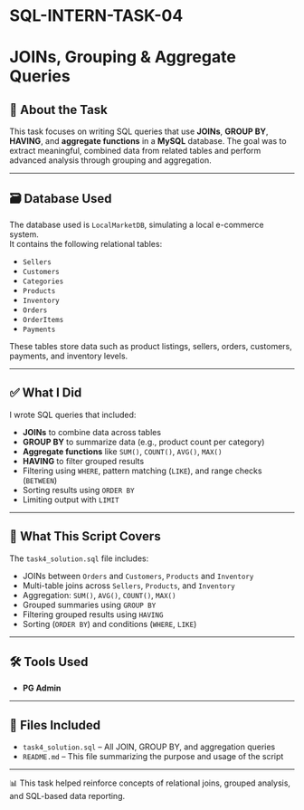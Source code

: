 # SQL-INTERN-TASK-04
# JOINs, Grouping & Aggregate Queries 

## 📌 About the Task
This task focuses on writing SQL queries that use **JOINs**, **GROUP BY**, **HAVING**, and **aggregate functions** in a **MySQL** database. The goal was to extract meaningful, combined data from related tables and perform advanced analysis through grouping and aggregation.

---

## 🗃️ Database Used
The database used is `LocalMarketDB`, simulating a local e-commerce system.  
It contains the following relational tables:

- `Sellers`  
- `Customers`  
- `Categories`  
- `Products`  
- `Inventory`  
- `Orders`  
- `OrderItems`  
- `Payments`  

These tables store data such as product listings, sellers, orders, customers, payments, and inventory levels.

---

## ✅ What I Did

I wrote SQL queries that included:

- **JOINs** to combine data across tables  
- **GROUP BY** to summarize data (e.g., product count per category)  
- **Aggregate functions** like `SUM()`, `COUNT()`, `AVG()`, `MAX()`  
- **HAVING** to filter grouped results  
- Filtering using `WHERE`, pattern matching (`LIKE`), and range checks (`BETWEEN`)  
- Sorting results using `ORDER BY`  
- Limiting output with `LIMIT`

---

## 📄 What This Script Covers

The `task4_solution.sql` file includes:

- JOINs between `Orders` and `Customers`, `Products` and `Inventory`
- Multi-table joins across `Sellers`, `Products`, and `Inventory`
- Aggregation: `SUM()`, `AVG()`, `COUNT()`, `MAX()`
- Grouped summaries using `GROUP BY`
- Filtering grouped results using `HAVING`
- Sorting (`ORDER BY`) and conditions (`WHERE`, `LIKE`)

---

## 🛠 Tools Used

- **PG Admin**

---

## 📁 Files Included

- `task4_solution.sql` – All JOIN, GROUP BY, and aggregation queries  
- `README.md` – This file summarizing the purpose and usage of the script

---

📊 This task helped reinforce concepts of relational joins, grouped analysis, and SQL-based data reporting.
